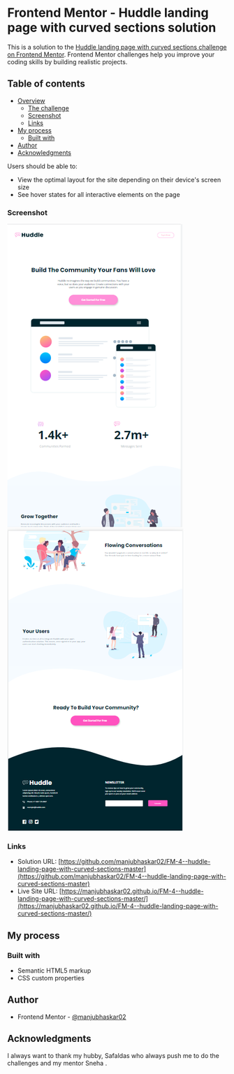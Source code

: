 # Frontend Mentor - Huddle landing page with curved sections solution

This is a solution to the [Huddle landing page with curved sections challenge on Frontend Mentor](https://www.frontendmentor.io/challenges/huddle-landing-page-with-curved-sections-5ca5ecd01e82137ec91a50f2). Frontend Mentor challenges help you improve your coding skills by building realistic projects. 

## Table of contents

- [Overview](#overview)
  - [The challenge](#the-challenge)
  - [Screenshot](#screenshot)
  - [Links](#links)
- [My process](#my-process)
  - [Built with](#built-with)
- [Author](#author)
- [Acknowledgments](#acknowledgments)

Users should be able to:

- View the optimal layout for the site depending on their device's screen size
- See hover states for all interactive elements on the page

### Screenshot

![Huddle-landing-page](./images/huddle-1.png)
![Huddle-landing-page](./images/huddle-2.png)


### Links

- Solution URL: [https://github.com/manjubhaskar02/FM-4--huddle-landing-page-with-curved-sections-master](https://github.com/manjubhaskar02/FM-4--huddle-landing-page-with-curved-sections-master)
- Live Site URL: [https://manjubhaskar02.github.io/FM-4--huddle-landing-page-with-curved-sections-master/](https://manjubhaskar02.github.io/FM-4--huddle-landing-page-with-curved-sections-master/)

## My process

### Built with

- Semantic HTML5 markup
- CSS custom properties

## Author

- Frontend Mentor - [@manjubhaskar02](https://www.frontendmentor.io/profile/manjubhaskar02)

## Acknowledgments

I always want to thank my hubby, Safaldas who always push me to do the challenges and my mentor Sneha .

